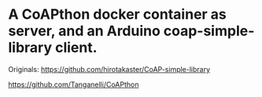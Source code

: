 A CoAPthon docker container as server, and an Arduino coap-simple-library client.
========

Originals:
https://github.com/hirotakaster/CoAP-simple-library

https://github.com/Tanganelli/CoAPthon
